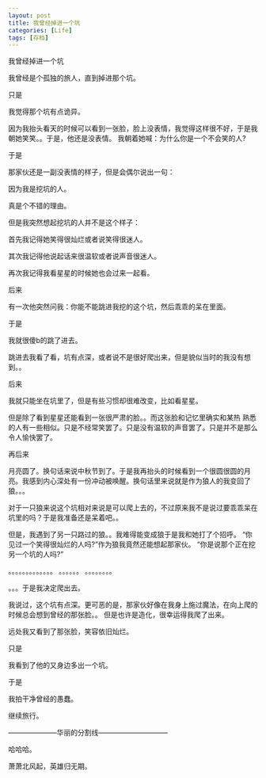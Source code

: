 ```yaml
---
layout: post
title: 我曾经掉进一个坑
categories: [Life]
tags: [存档]
---
```

    
 我曾经掉进一个坑
 
 我曾经是个孤独的旅人，直到掉进那个坑。

只是

我觉得那个坑有点诡异。

因为我抬头看天的时候可以看到一张脸，脸上没表情，我觉得这样很不好，于是我朝她笑笑。。于是，他还是没表情。
我朝着她喊：为什么你是一个不会笑的人?

于是

那家伙还是一副没表情的样子，但是会偶尔说出一句：

因为我是挖坑的人。

真是个不错的理由。

但是我突然想起挖坑的人并不是这个样子：

首先我记得她笑得很灿烂或者说笑得很迷人。

其次我记得他说起话来很温软或者说声音很迷人。

再次我记得我看星星的时候她也会过来一起看。

后来

有一次他突然问我：你能不能跳进我挖的这个坑，然后乖乖的呆在里面。

于是

我就很傻b的跳了进去。

跳进去我看了看，坑有点深，或者说不是很好爬出来，但是貌似当时的我没有想到。。

后来

我就只能坐在坑里了，但是有些习惯却很难改变，比如看星星。

但是除了看到星星还能看到一张很严肃的脸。。而这张脸和记忆里确实和某热
熟悉的人有一些相似。只是不经常笑罢了。只是没有温软的声音罢了。只是并不是那么令人愉快罢了。

再后来

月亮圆了。换句话来说中秋节到了。于是我再抬头的时候看到一个很圆很圆的月亮。我感到内心深处有一份冲动被唤醒。换句话里来说就是作为狼人的我变回了狼。。。

对于一只狼来说这个坑相对来说是可以爬上去的，不过原来我不是说过要乖乖呆在坑里的吗？于是我准备还是呆着吧。。

但是，我遇到了另一只路过的狼。。我难得能变成狼于是我和她打了个招呼。
“你见过一个笑得很灿烂的人吗?”作为狼我竟然还能想起那家伙。
“你是说那个正在挖另一个坑的人吗?”

。。。。。。。。。。。。。
。。。。。。
。。。。。。。。

。。。于是我决定爬出去。

我说过，这个坑有点深。更可恶的是，那家伙好像在我身上施过魔法，在向上爬的时候总会想到曾经的那张脸。。
但是也许是造化，很幸运得我爬了出来。

远处我又看到了那张脸，笑容依旧灿烂。

只是

我看到了他的又身边多出一个坑。

于是

我拍干净曾经的愚蠢。

继续旅行。

———————华丽的分割线——————————


哈哈哈。

萧萧北风起，英雄归无期。 